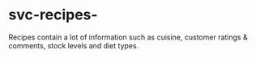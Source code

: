 # svc-recipes-
Recipes contain a lot of information such as cuisine, customer ratings &amp; comments, stock levels and diet types.
